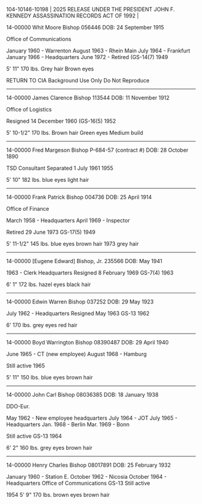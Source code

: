 104-10146-10198 | 2025 RELEASE UNDER THE PRESIDENT JOHN F. KENNEDY ASSASSINATION RECORDS ACT OF 1992 |

14-00000
Whit Moore Bishop
056446
DOB: 24 September 1915

Office of Communications

January 1960 - Warrenton
August 1963 - Rhein Main
July 1964 - Frankfurt
January 1966 - Headquarters
June 1972 - Retired (GS-14(7)
1949

5' 11"
170 lbs.
Grey hair
Brown eyes

RETURN TO CIA
Background Use Only
Do Not Reproduce

---

14-00000
James Clarence Bishop
113544
DOB: 11 November 1912

Office of Logistics

Resigned 14 December 1960 (GS-16(5)
1952

5' 10-1/2"
170 lbs.
Brown hair
Green eyes
Medium build

---

14-00000
Fred Margeson Bishop
P-684-57 (contract #)
DOB: 28 October 1890

TSD Consultant
Separated 1 July 1961
1955

5' 10"
182 lbs.
blue eyes
light hair

---

14-00000
Frank Patrick Bishop
004736
DOB: 25 April 1914

Office of Finance

March 1958 - Headquarters
April 1969 - Inspector

Retired 29 June 1973 GS-17(5)
1949

5' 11-1/2"
145 lbs.
blue eyes
brown hair
1973
grey hair

---

14-00000
[Eugene Edward] Bishop, Jr.
235566
DOB: May 1941

1963 - Clerk Headquarters
Resigned 8 February 1969 GS-7(4)
1963

6' 1"
172 lbs.
hazel eyes
black hair

---

14-00000
Edwin Warren Bishop
037252
DOB: 29 May 1923

July 1962 - Headquarters
Resigned May 1963 GS-13
1962

6'
170 lbs.
grey eyes
red hair

---

14-00000
Boyd Warrington Bishop
08390487
DOB: 29 April 1940

June 1965 - CT (new employee)
August 1968 - Hamburg

Still active
1965

5' 11"
150 lbs.
blue eyes
brown hair

---

14-00000
John Carl Bishop
08036385
DOB: 18 January 1938

DDO-Eur.

May 1962 - New employee headquarters
July 1964 - JOT
July 1965 - Headquarters
Jan. 1968 - Berlin
Mar. 1969 - Bonn

Still active GS-13
1964

6' 2"
160 lbs.
grey eyes
brown hair

---

14-00000
Henry Charles Bishop
08017891
DOB: 25 February 1932

January 1960 - Station E.
October 1962 - Nicosia
October 1964 - Headquarters
Office of Communications GS-13
Still active

1954
5' 9"
170 lbs.
brown eyes
brown hair

